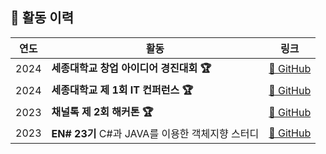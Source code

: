 ## 📌 활동 이력  

| 연도 | 활동 |  링크 |
|------|----------------------------------|------------------------------------------------------------| 
| 2024 | **세종대학교 창업 아이디어 경진대회 🏆** |  [🔗 GitHub](https://github.com/HealthyPlate/HealthyPlate-Front) |
| 2024 | **세종대학교 제 1회 IT 컨퍼런스 🏆** | [🔗 GitHub](https://github.com/Oh-Se-A-nia/Front_End_Web) |
| 2023 | **채널톡 제 2회 해커톤 🏆** |  [🔗 GitHub](https://github.com/HACKY-TALKY-2/Team4) |
| 2023 | **EN# 23기** C#과 JAVA를 이용한 객체지향 스터디 | [🔗 GitHub](https://github.com/Ensharp-Study/Sehyun-Kim) |
 
